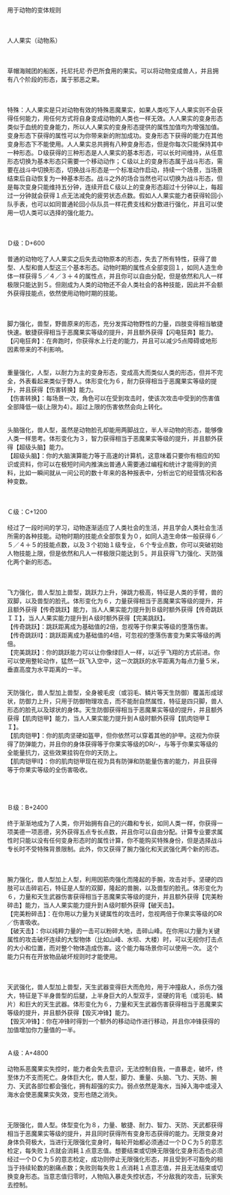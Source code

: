 <title>人人果实</title>
<meta name="GENERATOR" content="WinCHM">
<meta http-equiv="Content-Type" content="text/html; charset=gb2312">
<br>用于动物的变体规则
<br>
<br>
<br>
<br>人人果实（动物系） 
<br>
<br>
<br>
<br>草帽海贼团的船医，托尼托尼·乔巴所食用的果实。可以将动物变成兽人，并且拥有八个阶段的形态，属于邪恶之果。 
<br>
<br>
<br>
<br>特殊：人人果实是只对动物有效的特殊恶魔果实，如果人类吃下人人果实则不会获得任何能力，用任何方式将自身变成动物的人类也一样无效。人人果实的变身形态类似于血统的变身能力，所以人人果实的变身形态提供的属性加值均为增强加值。变身形态下获得的属性可以为你带来新的附加成功。变身形态下获得的能力在其他变身形态下不能使用。人人果实总共拥有八种变身形态，但是你每次只能保持其中一种形态。Ｄ级获得的三种形态是人人果实的基本形态，可以长时间维持，从任意形态切换为基本形态只需要一个移动动作；Ｃ级以上的变身形态属于战斗形态，需要在战斗中切换形态，切换战斗形态是一个标准动作启动，持续一个场景，当场景结束后自动恢复为一种基本形态。战斗之外的场合当然也可以切换为战斗形态，但是每次变身只能维持五分钟，连续开启Ｃ级以上的变身形态超过十分钟以上，每超过一分钟就会获得１点无法减免的疲劳状态点数。假如人人果实能力者获得轮回小队手表，也可以如同普通轮回小队队员一样花费支线和分数进行强化，并且可以使用一切人类可以选择的强化能力。 
<br>
<br>
<br>
<br>Ｄ级：D+600 
<br>
<br>普通的动物吃了人人果实之后失去动物原本的形态，失去了所有特性，获得了兽型、人型和兽人型这三个基本形态。动物时期的属性点全部变回１，如同人造生命体一样获得５／４／３＋４的属性点，并且你可以自由分配，但是依然和凡人一样极限只能达到５。但刚成为人类的动物还不会人类社会的各种技能，因此并不会额外获得技能点，依然使用动物时期的技能。 
<br>
<br>
<br>
<br>脚力强化，兽型，野兽原来的形态，充分发挥动物野性的力量，四肢变得相当敏捷快速。敏捷获得相当于恶魔果实等级的提升，并且额外获得【闪电狂奔】能力。 
<br>【闪电狂奔】：在奔跑时，你获得水上行走的能力，并且可以减少5点障碍或地形因素带来的不利影响。 
<br>
<br>
<br>重量强化，人型，以耐力为主的变身形态，变成高大而类似人类的形态，但并不完全，外表看起来类似于野人。体形变化为６，耐力获得相当于恶魔果实等级的提升，并且获得【伤害转换】能力。 
<br>【伤害转换】：每场景一次，角色可以在受到攻击时，使该次攻击中受到的伤害值全部降低一级(上限为4）。超过上限的伤害依然会向上转化。 
<br>
<br>
<br>头脑强化，兽人型，虽然是动物脸孔却能用两脚战立，半人半动物的形态，能够像人类一样思考。体形变化为３，智力获得相当于恶魔果实等级的提升，并且额外获得【超级头脑】能力。 
<br>【超级头脑】：你的大脑演算能力等于高速的计算机，这意味着只要你有相应的知识或资料，你可以在极短时间内推演出普通人需要通过编程和统计才能得到的资料，比如一瞬间就从一间公司的数十年来的各种报表中，分析出它的经营情况和各种变数。 
<br>
<br>
<br>
<br>Ｃ级：C+1200 
<br>
<br>经过了一段时间的学习，动物逐渐适应了人类社会的生活，并且学会人类社会生活所需的各种技能。动物时期的技能点全部恢复为０，如同人造生命体一般获得６／５／４＋５的技能点数，以及３个初始１级专业，６个专业点数，你可以突破初始人物技能上限，但是依然和凡人一样极限只能达到５。并且获得飞力强化、天防强化两个新的形态。 
<br>
<br>
<br>
<br>飞力强化，兽人型加上兽型，跳跃力上升，弹跳力极高，特征是人类的手臂，兽的双脚，以及兽型的脸孔。体形变化为６，力量获得相当于恶魔果实等级的提升，并且额外获得【传奇跳跃】能力，当人人果实能力提升到Ｂ级时额外获得【传奇跳跃ＩＩ】，当人人果实能力提升到Ａ级时额外获得【完美跳跃】。 
<br>【传奇跳跃】：跳跃距离成为基础值的2倍，忽视等于你果实等级的堕落伤害。 
<br>【传奇跳跃II】：跳跃距离成为基础值的4倍，可忽视的堕落伤害变为果实等级的两倍。 
<br>【完美跳跃】：你的跳跃能力可以让你像绿巨人一样，以近乎飞翔的方式前进。你可以使用整轮动作，猛然一跃飞入空中，这一次跳跃的水平距离为每点力量５米，垂直高度为水平距离的一半。 
<br>
<br>
<br>天防强化，兽人型加上兽型，全身被毛皮（或羽毛、鳞片等天生防御）覆盖形成球状，防御力上升，只用于防御物理攻击，而不能耐自然属性，特征是四只脚，兽人形态的脸孔以及球状的身体。天生防御获得相当于恶魔果实等级的提升，并且额外获得【肌肉铠甲】能力，当人人果实能力提升到Ａ级时额外获得【肌肉铠甲ＩＩ】。 
<br>【肌肉铠甲】：你的肌肉坚硬如盔甲，但你依然可以穿着其他的护甲。这视为你获得了防弹能力，并且你的身体获得等于你果实等级的DR/-，与等于你果实等级的全能量抗力，这些效果挂钩在你的天防上。 
<br>【肌肉铠甲II】：你的肌肉铠甲现在视为具有防弹和防能量伤害的能力，并且获得等于你果实等级的全伤害吸收。 
<br>
<br>
<br>
<br>
<br>Ｂ级：B+2400 
<br>
<br>终于渐渐地成为了人类，你开始拥有自己的兴趣和专长，如同人类一样，你获得一项美德一项恶德，另外获得五点专长点数，并且你可以自由分配。计算专业要求属性时只能以没有任何变身形态时的属性计算，你不能购买特殊身份，但是选择战斗专长时不受特殊背景限制。此外，你又获得了腕力强化和天武强化两个新的形态。 
<br>
<br>
<br>
<br>腕力强化，兽人型加上人型，利用因筋肉强化而隆起的手腕，攻击对手。坚硬的四肢可以击碎岩石，特征是人型的双脚，隆起的兽腕，以及兽型的脸孔。体形变化为６，力量和天生武器伤害获得相当于恶魔果实等级的提升，并且额外获得【完美粉碎击】能力，当人人果实能力提升到Ａ级时额外获得【破天击】。 
<br>【完美粉碎击】：在你用以力量为关键属性的攻击时，忽视两倍于你果实等级的DR／伤害吸收。 
<br>【破天击】：你以纯粹力量的一击可以粉碎大地，击碎山峰。在你用以力量为关键属性的攻击破坏连续的大型物体（比如山峰、水坝、大楼）时，可以无视你打击点的大小和位置，而对整个物体造成伤害。这个能力每场景你可以使用一次。 这个能力只有在开放物品破坏规则时才能使用。
<br>
<br>
<br>
<br>天武强化，兽人型加上兽型，天生武器变得巨大而危险，用于冲撞敌人，杀伤力强大，特征是下半身兽型的后腿，上半身巨大的人型双手，坚硬的背毛（或羽毛、鳞片）和巨大的天生武器。体形变化为６，力量和天生武器伤害获得相当于恶魔果实等级的提升，并且额外获得【毁灭冲锋】能力。 
<br>【毁灭冲锋】：你在冲锋时得到一个额外的移动动作进行移动，并且你冲锋获得的加值增加你力量值的一半。 
<br>
<br>
<br>Ａ级：A+4800 
<br>
<br>动物系恶魔果实失控时，能力者会失去意识，无法控制自我，一直暴走，破坏，终至体力不支而死亡。身体巨大化，兽人型，脚力、重量、头脑、飞力、天防、腕力、天武各部位都会强化，拥有超强的实力。弱点依然是海水，当掉入海中或浸入海水会使恶魔果实失效，变形也随之消失。 
<br>
<br>
<br>
<br>无限强化，兽人型。体型变化为８，力量、敏捷、耐力、智力、天防、天武都获得相当于恶魔果实等级的提升，并且同时获得所有变身形态获得的能力。无限变身对身体负荷极大，当进行无限强化变身时，每轮开始都必须通过一个ＤＣ为５的意志检定，每失败１点就会消耗１点意志值。想要结束或切换无限强化变身形态也必须经过一个ＤＣ为５的意志检定，成功则停止无限强化形态，并且受到不可豁免的相当于持续轮数的剧痛点数；失败则每失败１点消耗１点意志值，并且无法结束或切换变身形态。当意志值归零时，人物陷入暴走失控状态，不分敌我的攻击，玩家失去控制。 